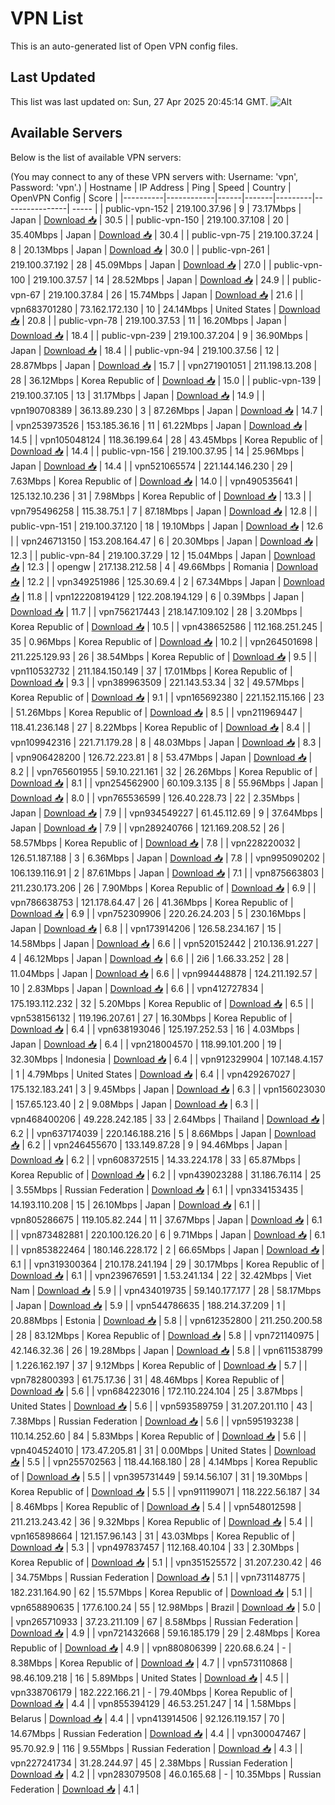 # VPN List

This is an auto-generated list of Open VPN config files.

## Last Updated

This list was last updated on: Sun, 27 Apr 2025 20:45:14 GMT.
![Alt](https://repobeats.axiom.co/api/embed/186b98318ef1479477931607c1ad7d823f12451f.svg "Repobeats analytics image")

## Available Servers

Below is the list of available VPN servers:

(You may connect to any of these VPN servers with: Username: 'vpn', Password: 'vpn'.)
| Hostname | IP Address | Ping | Speed | Country | OpenVPN Config | Score |
|----------|------------|------|-------|---------|----------------| ----- |
| public-vpn-152 | 219.100.37.96 | 9 | 73.17Mbps | Japan | [Download 📥](./configs/server_0_JP.ovpn) | 30.5 |
| public-vpn-150 | 219.100.37.108 | 20 | 35.40Mbps | Japan | [Download 📥](./configs/server_1_JP.ovpn) | 30.4 |
| public-vpn-75 | 219.100.37.24 | 8 | 20.13Mbps | Japan | [Download 📥](./configs/server_2_JP.ovpn) | 30.0 |
| public-vpn-261 | 219.100.37.192 | 28 | 45.09Mbps | Japan | [Download 📥](./configs/server_3_JP.ovpn) | 27.0 |
| public-vpn-100 | 219.100.37.57 | 14 | 28.52Mbps | Japan | [Download 📥](./configs/server_4_JP.ovpn) | 24.9 |
| public-vpn-67 | 219.100.37.84 | 26 | 15.74Mbps | Japan | [Download 📥](./configs/server_5_JP.ovpn) | 21.6 |
| vpn683701280 | 73.162.172.130 | 10 | 24.14Mbps | United States | [Download 📥](./configs/server_6_US.ovpn) | 20.8 |
| public-vpn-78 | 219.100.37.53 | 11 | 16.20Mbps | Japan | [Download 📥](./configs/server_7_JP.ovpn) | 18.4 |
| public-vpn-239 | 219.100.37.204 | 9 | 36.90Mbps | Japan | [Download 📥](./configs/server_8_JP.ovpn) | 18.4 |
| public-vpn-94 | 219.100.37.56 | 12 | 28.87Mbps | Japan | [Download 📥](./configs/server_9_JP.ovpn) | 15.7 |
| vpn271901051 | 211.198.13.208 | 28 | 36.12Mbps | Korea Republic of | [Download 📥](./configs/server_10_KR.ovpn) | 15.0 |
| public-vpn-139 | 219.100.37.105 | 13 | 31.17Mbps | Japan | [Download 📥](./configs/server_11_JP.ovpn) | 14.9 |
| vpn190708389 | 36.13.89.230 | 3 | 87.26Mbps | Japan | [Download 📥](./configs/server_12_JP.ovpn) | 14.7 |
| vpn253973526 | 153.185.36.16 | 11 | 61.22Mbps | Japan | [Download 📥](./configs/server_13_JP.ovpn) | 14.5 |
| vpn105048124 | 118.36.199.64 | 28 | 43.45Mbps | Korea Republic of | [Download 📥](./configs/server_14_KR.ovpn) | 14.4 |
| public-vpn-156 | 219.100.37.95 | 14 | 25.96Mbps | Japan | [Download 📥](./configs/server_15_JP.ovpn) | 14.4 |
| vpn521065574 | 221.144.146.230 | 29 | 7.63Mbps | Korea Republic of | [Download 📥](./configs/server_16_KR.ovpn) | 14.0 |
| vpn490535641 | 125.132.10.236 | 31 | 7.98Mbps | Korea Republic of | [Download 📥](./configs/server_17_KR.ovpn) | 13.3 |
| vpn795496258 | 115.38.75.1 | 7 | 87.18Mbps | Japan | [Download 📥](./configs/server_18_JP.ovpn) | 12.8 |
| public-vpn-151 | 219.100.37.120 | 18 | 19.10Mbps | Japan | [Download 📥](./configs/server_19_JP.ovpn) | 12.6 |
| vpn246713150 | 153.208.164.47 | 6 | 20.30Mbps | Japan | [Download 📥](./configs/server_20_JP.ovpn) | 12.3 |
| public-vpn-84 | 219.100.37.29 | 12 | 15.04Mbps | Japan | [Download 📥](./configs/server_21_JP.ovpn) | 12.3 |
| opengw | 217.138.212.58 | 4 | 49.66Mbps | Romania | [Download 📥](./configs/server_22_RO.ovpn) | 12.2 |
| vpn349251986 | 125.30.69.4 | 2 | 67.34Mbps | Japan | [Download 📥](./configs/server_23_JP.ovpn) | 11.8 |
| vpn122208194129 | 122.208.194.129 | 6 | 0.39Mbps | Japan | [Download 📥](./configs/server_24_JP.ovpn) | 11.7 |
| vpn756217443 | 218.147.109.102 | 28 | 3.20Mbps | Korea Republic of | [Download 📥](./configs/server_25_KR.ovpn) | 10.5 |
| vpn438652586 | 112.168.251.245 | 35 | 0.96Mbps | Korea Republic of | [Download 📥](./configs/server_26_KR.ovpn) | 10.2 |
| vpn264501698 | 211.225.129.93 | 26 | 38.54Mbps | Korea Republic of | [Download 📥](./configs/server_27_KR.ovpn) | 9.5 |
| vpn110532732 | 211.184.150.149 | 37 | 17.01Mbps | Korea Republic of | [Download 📥](./configs/server_28_KR.ovpn) | 9.3 |
| vpn389963509 | 221.143.53.34 | 32 | 49.57Mbps | Korea Republic of | [Download 📥](./configs/server_29_KR.ovpn) | 9.1 |
| vpn165692380 | 221.152.115.166 | 23 | 51.26Mbps | Korea Republic of | [Download 📥](./configs/server_30_KR.ovpn) | 8.5 |
| vpn211969447 | 118.41.236.148 | 27 | 8.22Mbps | Korea Republic of | [Download 📥](./configs/server_31_KR.ovpn) | 8.4 |
| vpn109942316 | 221.71.179.28 | 8 | 48.03Mbps | Japan | [Download 📥](./configs/server_32_JP.ovpn) | 8.3 |
| vpn906428200 | 126.72.223.81 | 8 | 53.47Mbps | Japan | [Download 📥](./configs/server_33_JP.ovpn) | 8.2 |
| vpn765601955 | 59.10.221.161 | 32 | 26.26Mbps | Korea Republic of | [Download 📥](./configs/server_34_KR.ovpn) | 8.1 |
| vpn254562900 | 60.109.3.135 | 8 | 55.96Mbps | Japan | [Download 📥](./configs/server_35_JP.ovpn) | 8.0 |
| vpn765536599 | 126.40.228.73 | 22 | 2.35Mbps | Japan | [Download 📥](./configs/server_36_JP.ovpn) | 7.9 |
| vpn934549227 | 61.45.112.69 | 9 | 37.64Mbps | Japan | [Download 📥](./configs/server_37_JP.ovpn) | 7.9 |
| vpn289240766 | 121.169.208.52 | 26 | 58.57Mbps | Korea Republic of | [Download 📥](./configs/server_38_KR.ovpn) | 7.8 |
| vpn228220032 | 126.51.187.188 | 3 | 6.36Mbps | Japan | [Download 📥](./configs/server_39_JP.ovpn) | 7.8 |
| vpn995090202 | 106.139.116.91 | 2 | 87.61Mbps | Japan | [Download 📥](./configs/server_40_JP.ovpn) | 7.1 |
| vpn875663803 | 211.230.173.206 | 26 | 7.90Mbps | Korea Republic of | [Download 📥](./configs/server_41_KR.ovpn) | 6.9 |
| vpn786638753 | 121.178.64.47 | 26 | 41.36Mbps | Korea Republic of | [Download 📥](./configs/server_42_KR.ovpn) | 6.9 |
| vpn752309906 | 220.26.24.203 | 5 | 230.16Mbps | Japan | [Download 📥](./configs/server_43_JP.ovpn) | 6.8 |
| vpn173914206 | 126.58.234.167 | 15 | 14.58Mbps | Japan | [Download 📥](./configs/server_44_JP.ovpn) | 6.6 |
| vpn520152442 | 210.136.91.227 | 4 | 46.12Mbps | Japan | [Download 📥](./configs/server_45_JP.ovpn) | 6.6 |
| 2i6 | 1.66.33.252 | 28 | 11.04Mbps | Japan | [Download 📥](./configs/server_46_JP.ovpn) | 6.6 |
| vpn994448878 | 124.211.192.57 | 10 | 2.83Mbps | Japan | [Download 📥](./configs/server_47_JP.ovpn) | 6.6 |
| vpn412727834 | 175.193.112.232 | 32 | 5.20Mbps | Korea Republic of | [Download 📥](./configs/server_48_KR.ovpn) | 6.5 |
| vpn538156132 | 119.196.207.61 | 27 | 16.30Mbps | Korea Republic of | [Download 📥](./configs/server_49_KR.ovpn) | 6.4 |
| vpn638193046 | 125.197.252.53 | 16 | 4.03Mbps | Japan | [Download 📥](./configs/server_50_JP.ovpn) | 6.4 |
| vpn218004570 | 118.99.101.200 | 19 | 32.30Mbps | Indonesia | [Download 📥](./configs/server_51_ID.ovpn) | 6.4 |
| vpn912329904 | 107.148.4.157 | 1 | 4.79Mbps | United States | [Download 📥](./configs/server_52_US.ovpn) | 6.4 |
| vpn429267027 | 175.132.183.241 | 3 | 9.45Mbps | Japan | [Download 📥](./configs/server_53_JP.ovpn) | 6.3 |
| vpn156023030 | 157.65.123.40 | 2 | 9.08Mbps | Japan | [Download 📥](./configs/server_54_JP.ovpn) | 6.3 |
| vpn468400206 | 49.228.242.185 | 33 | 2.64Mbps | Thailand | [Download 📥](./configs/server_55_TH.ovpn) | 6.2 |
| vpn637174039 | 220.146.188.216 | 5 | 8.66Mbps | Japan | [Download 📥](./configs/server_56_JP.ovpn) | 6.2 |
| vpn246455670 | 133.149.87.28 | 9 | 94.46Mbps | Japan | [Download 📥](./configs/server_57_JP.ovpn) | 6.2 |
| vpn608372515 | 14.33.224.178 | 33 | 65.87Mbps | Korea Republic of | [Download 📥](./configs/server_58_KR.ovpn) | 6.2 |
| vpn439023288 | 31.186.76.114 | 25 | 3.55Mbps | Russian Federation | [Download 📥](./configs/server_59_RU.ovpn) | 6.1 |
| vpn334153435 | 14.193.110.208 | 15 | 26.10Mbps | Japan | [Download 📥](./configs/server_60_JP.ovpn) | 6.1 |
| vpn805286675 | 119.105.82.244 | 11 | 37.67Mbps | Japan | [Download 📥](./configs/server_61_JP.ovpn) | 6.1 |
| vpn873482881 | 220.100.126.20 | 6 | 9.71Mbps | Japan | [Download 📥](./configs/server_62_JP.ovpn) | 6.1 |
| vpn853822464 | 180.146.228.172 | 2 | 66.65Mbps | Japan | [Download 📥](./configs/server_63_JP.ovpn) | 6.1 |
| vpn319300364 | 210.178.241.194 | 29 | 30.17Mbps | Korea Republic of | [Download 📥](./configs/server_64_KR.ovpn) | 6.1 |
| vpn239676591 | 1.53.241.134 | 22 | 32.42Mbps | Viet Nam | [Download 📥](./configs/server_65_VN.ovpn) | 5.9 |
| vpn434019735 | 59.140.177.177 | 28 | 58.17Mbps | Japan | [Download 📥](./configs/server_66_JP.ovpn) | 5.9 |
| vpn544786635 | 188.214.37.209 | 1 | 20.88Mbps | Estonia | [Download 📥](./configs/server_67_EE.ovpn) | 5.8 |
| vpn612352800 | 211.250.200.58 | 28 | 83.12Mbps | Korea Republic of | [Download 📥](./configs/server_68_KR.ovpn) | 5.8 |
| vpn721140975 | 42.146.32.36 | 26 | 19.28Mbps | Japan | [Download 📥](./configs/server_69_JP.ovpn) | 5.8 |
| vpn611538799 | 1.226.162.197 | 37 | 9.12Mbps | Korea Republic of | [Download 📥](./configs/server_70_KR.ovpn) | 5.7 |
| vpn782800393 | 61.75.17.36 | 31 | 48.46Mbps | Korea Republic of | [Download 📥](./configs/server_71_KR.ovpn) | 5.6 |
| vpn684223016 | 172.110.224.104 | 25 | 3.87Mbps | United States | [Download 📥](./configs/server_72_US.ovpn) | 5.6 |
| vpn593589759 | 31.207.201.110 | 43 | 7.38Mbps | Russian Federation | [Download 📥](./configs/server_73_RU.ovpn) | 5.6 |
| vpn595193238 | 110.14.252.60 | 84 | 5.83Mbps | Korea Republic of | [Download 📥](./configs/server_74_KR.ovpn) | 5.6 |
| vpn404524010 | 173.47.205.81 | 31 | 0.00Mbps | United States | [Download 📥](./configs/server_75_US.ovpn) | 5.5 |
| vpn255702563 | 118.44.168.180 | 28 | 4.14Mbps | Korea Republic of | [Download 📥](./configs/server_76_KR.ovpn) | 5.5 |
| vpn395731449 | 59.14.56.107 | 31 | 19.30Mbps | Korea Republic of | [Download 📥](./configs/server_77_KR.ovpn) | 5.5 |
| vpn911199071 | 118.222.56.187 | 34 | 8.46Mbps | Korea Republic of | [Download 📥](./configs/server_78_KR.ovpn) | 5.4 |
| vpn548012598 | 211.213.243.42 | 36 | 9.32Mbps | Korea Republic of | [Download 📥](./configs/server_79_KR.ovpn) | 5.4 |
| vpn165898664 | 121.157.96.143 | 31 | 43.03Mbps | Korea Republic of | [Download 📥](./configs/server_80_KR.ovpn) | 5.3 |
| vpn497837457 | 112.168.40.104 | 33 | 2.30Mbps | Korea Republic of | [Download 📥](./configs/server_81_KR.ovpn) | 5.1 |
| vpn351525572 | 31.207.230.42 | 46 | 34.75Mbps | Russian Federation | [Download 📥](./configs/server_82_RU.ovpn) | 5.1 |
| vpn731148775 | 182.231.164.90 | 62 | 15.57Mbps | Korea Republic of | [Download 📥](./configs/server_83_KR.ovpn) | 5.1 |
| vpn658890635 | 177.6.100.24 | 55 | 12.98Mbps | Brazil | [Download 📥](./configs/server_84_BR.ovpn) | 5.0 |
| vpn265710933 | 37.23.211.109 | 67 | 8.58Mbps | Russian Federation | [Download 📥](./configs/server_85_RU.ovpn) | 4.9 |
| vpn721432668 | 59.16.185.179 | 29 | 2.48Mbps | Korea Republic of | [Download 📥](./configs/server_86_KR.ovpn) | 4.9 |
| vpn880806399 | 220.68.6.24 | - | 8.38Mbps | Korea Republic of | [Download 📥](./configs/server_87_KR.ovpn) | 4.7 |
| vpn573110868 | 98.46.109.218 | 16 | 5.89Mbps | United States | [Download 📥](./configs/server_88_US.ovpn) | 4.5 |
| vpn338706179 | 182.222.166.21 | - | 79.40Mbps | Korea Republic of | [Download 📥](./configs/server_89_KR.ovpn) | 4.4 |
| vpn855394129 | 46.53.251.247 | 14 | 1.58Mbps | Belarus | [Download 📥](./configs/server_90_BY.ovpn) | 4.4 |
| vpn413914506 | 92.126.119.157 | 70 | 14.67Mbps | Russian Federation | [Download 📥](./configs/server_91_RU.ovpn) | 4.4 |
| vpn300047467 | 95.70.92.9 | 116 | 9.55Mbps | Russian Federation | [Download 📥](./configs/server_92_RU.ovpn) | 4.3 |
| vpn227241734 | 31.28.244.97 | 45 | 2.38Mbps | Russian Federation | [Download 📥](./configs/server_93_RU.ovpn) | 4.2 |
| vpn283079508 | 46.0.165.68 | - | 10.35Mbps | Russian Federation | [Download 📥](./configs/server_94_RU.ovpn) | 4.1 |

